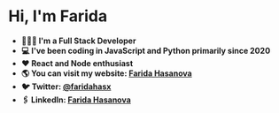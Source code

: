 # Hi, I'm Farida 

- **👩🏻‍💻 I'm a Full Stack Developer**
- **💻 I've been coding in JavaScript and Python primarily since 2020**
- **♥️ React and Node enthusiast**
- **🌎 You can visit my website: [Farida Hasanova](https://faridah.vercel.app)**
- **🐦 Twitter: [@faridahasx](https://twitter.com/faridahasx)**
- **🖇️ LinkedIn: [Farida Hasanova](https://www.linkedin.com/in/faridahasx)**

